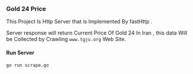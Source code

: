 ### Gold 24 Price 

This Project Is Http Server that is Implemented By fastHttp .

Server response will return Current Price Of Gold 24 In Iran ,  this data Will be Collected by  Crawling  `www.tgju.org` Web Site.

#### Run Server
```shell script
go run scrape.go
```